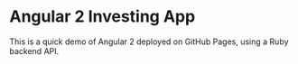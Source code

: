 # Angular 2 Investing App

This is a quick demo of Angular 2 deployed on GitHub Pages, using a Ruby backend API.